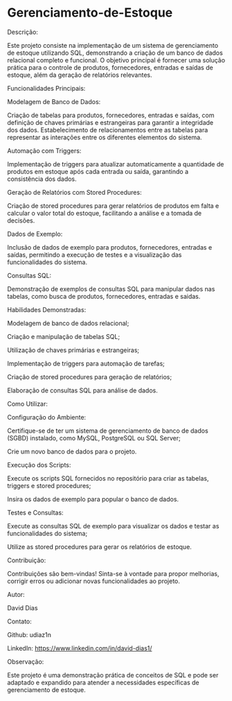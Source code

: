 # Gerenciamento-de-Estoque


Descrição:

Este projeto consiste na implementação de um sistema de gerenciamento de estoque utilizando SQL, demonstrando a criação de um banco de dados relacional completo e funcional. O objetivo principal é fornecer uma solução prática para o controle de produtos, fornecedores, entradas e saídas de estoque, além da geração de relatórios relevantes.


Funcionalidades Principais:

Modelagem de Banco de Dados:

Criação de tabelas para produtos, fornecedores, entradas e saídas, com definição de chaves primárias e estrangeiras para garantir a integridade dos dados.
Estabelecimento de relacionamentos entre as tabelas para representar as interações entre os diferentes elementos do sistema.


Automação com Triggers:

Implementação de triggers para atualizar automaticamente a quantidade de produtos em estoque após cada entrada ou saída, garantindo a consistência dos dados.


Geração de Relatórios com Stored Procedures:

Criação de stored procedures para gerar relatórios de produtos em falta e calcular o valor total do estoque, facilitando a análise e a tomada de decisões.


Dados de Exemplo:

Inclusão de dados de exemplo para produtos, fornecedores, entradas e saídas, permitindo a execução de testes e a visualização das funcionalidades do sistema.


Consultas SQL:

Demonstração de exemplos de consultas SQL para manipular dados nas tabelas, como busca de produtos, fornecedores, entradas e saidas.


Habilidades Demonstradas:

Modelagem de banco de dados relacional;

Criação e manipulação de tabelas SQL;

Utilização de chaves primárias e estrangeiras;

Implementação de triggers para automação de tarefas;

Criação de stored procedures para geração de relatórios;

Elaboração de consultas SQL para análise de dados.


Como Utilizar:

Configuração do Ambiente:

Certifique-se de ter um sistema de gerenciamento de banco de dados (SGBD) instalado, como MySQL, PostgreSQL ou SQL Server;

Crie um novo banco de dados para o projeto.


Execução dos Scripts:

Execute os scripts SQL fornecidos no repositório para criar as tabelas, triggers e stored procedures;

Insira os dados de exemplo para popular o banco de dados.


Testes e Consultas:

Execute as consultas SQL de exemplo para visualizar os dados e testar as funcionalidades do sistema;

Utilize as stored procedures para gerar os relatórios de estoque.


Contribuição:

Contribuições são bem-vindas! Sinta-se à vontade para propor melhorias, corrigir erros ou adicionar novas funcionalidades ao projeto.

Autor:

David Dias

Contato:

Github: udiaz1n

LinkedIn: https://www.linkedin.com/in/david-dias1/


Observação:

Este projeto é uma demonstração prática de conceitos de SQL e pode ser adaptado e expandido para atender a necessidades específicas de gerenciamento de estoque.

